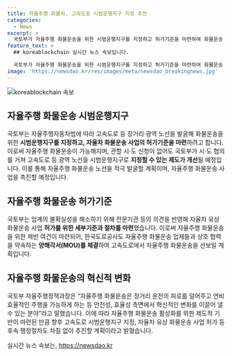 ```yaml
---
title: 자율주행 화물차, 고속도로 시범운행지구 지정 추진
categories:
  - News
excerpt: >
  국토부가 자율주행 화물운송을 위한 시범운행지구를 지정하고 허가기준을 마련하여 화물운송 사업을 촉진하고 있다. 이로써 고속도로 및 장거리 노선에서의 자율주행 화물운송이 가능해지며, 한국도로공사도 업체들과 협력하여 관련 준비에 나설 계획이다. 국토부는 자율주행 화물운송을 통해 안전성과 효율성 측면에서 혁신적인 변화를 기대하고 있으며, 향후 관련 행정절차를 원활하게 추진할 계획이라고 밝혔다.
feature_text: >
  ## koreablockchain 실시간 뉴스 속보입니다.

  국토부가 자율주행 화물운송을 위한 시범운행지구를 지정하고 허가기준을 마련하여 화물운송 사업을 촉진하고 있다. 이로써 고속도로 및 장거리 노선에서의 자율주행 화물운송이 가능해지며, 한국도로공사도 업체들과 협력하여 관련 준비에 나설 계획이다. 국토부는 자율주행 화물운송을 통해 안전성과 효율성 측면에서 혁신적인 변화를 기대하고 있으며, 향후 관련 행정절차를 원활하게 추진할 계획이라고 밝혔다.
image: 'https://newsdao.kr/res/images/meta/newsdao_breakingnews.jpg'
---
```


<p><img src="https://newsdao.kr/res/images/meta/newsdao_breakingnews.jpg" alt="koreablockchain 속보" /></p>

<h2 data-ke-size="size26">자율주행 화물운송 시범운행지구</h2>

<p>국토부는 자율주행자동차법에 따라 고속도로 등 장거리·광역 노선을 발굴해 화물운송을 위한 <b>시범운행지구를 지정하고, 자율차 화물운송 사업의 허가기준을 마련</b>하려고 합니다. 이로써 자율주행 화물운송이 가능해지며, 관할 시·도 신청이 없어도 국토부가 시·도 협의를 거쳐 고속도로 등 광역 노선을 시범운행지구로 <b>지정할 수 있는 제도가 개선</b>될 예정입니다. 이를 통해 자율주행 화물운송 노선을 적극 발굴할 계획이며, 자율주행 화물운송 사업을 촉진할 예정입니다.</p>

<h2 data-ke-size="size26">자율주행 화물운송 허가기준</h2>

<p>국토부는 업계의 불확실성을 해소하기 위해 전문기관 등의 의견을 반영해 자율차 유상 화물운송 사업 <b>허가를 위한 세부기준과 절차를 마련</b>했습니다. 이로써 자율주행 화물운송을 위한 제반 여건이 마련되어, 한국도로공사도 자율주행 화물운송 업체들과 상호 협력을 약속하는 <b>양해각서(MOU)를 체결</b>하여 고속도로에서 자율주행 화물운송을 선보일 계획입니다.</p>

<h2 data-ke-size="size26">자율주행 화물운송의 혁신적 변화</h2>

<p>국토부 자율주행정책과장은 “자율주행 화물운송은 장거리 운전의 피로를 덜어주고 연비 효율적인 주행을 가능하게 하는 등 안전성, 효율성 측면에서 혁신적인 변화를 이끌어 낼 수 있는 분야”라고 말했습니다. 이에 따라 자율주행 화물운송 활성화를 위한 제도적 기반이 마련된 만큼 향후 고속도로 시범운행지구 지정, 자율차 유상 화물운송 사업 허가 등 후속 행정절차도 차질 없이 추진할 계획이라고 밝혔습니다.</p>
실시간 뉴스 속보는, <a href="https://newsdao.kr" rel="dofollow">https://newsdao.kr</a>


